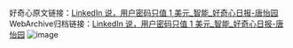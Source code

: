 好奇心原文链接：[LinkedIn 说，用户密码只值 1 美元_智能_好奇心日报-唐怡园](https://www.qdaily.com/articles/6778.html)
WebArchive归档链接：[LinkedIn 说，用户密码只值 1 美元_智能_好奇心日报-唐怡园](http://web.archive.org/web/20190623171400/https://www.qdaily.com/articles/6778.html)
![image](http://ww3.sinaimg.cn/large/007d5XDply1g3wb4rjz5fj30u02p24k6)
